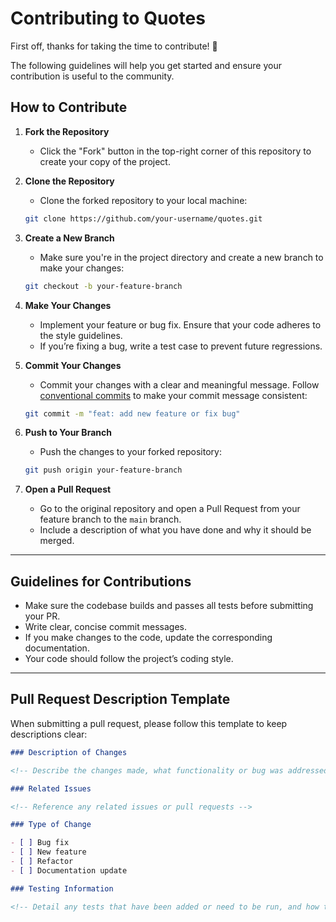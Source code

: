 # Contributing to Quotes

First off, thanks for taking the time to contribute! 🎉

The following guidelines will help you get started and ensure your contribution is useful to the community.

## How to Contribute

1. **Fork the Repository**

   - Click the "Fork" button in the top-right corner of this repository to create your copy of the project.

2. **Clone the Repository**

   - Clone the forked repository to your local machine:

   ```bash
   git clone https://github.com/your-username/quotes.git
   ```

3. **Create a New Branch**

   - Make sure you're in the project directory and create a new branch to make your changes:

   ```bash
   git checkout -b your-feature-branch
   ```

4. **Make Your Changes**

   - Implement your feature or bug fix. Ensure that your code adheres to the style guidelines.
   - If you’re fixing a bug, write a test case to prevent future regressions.

5. **Commit Your Changes**

   - Commit your changes with a clear and meaningful message. Follow [conventional commits](https://www.conventionalcommits.org/) to make your commit message consistent:

   ```bash
   git commit -m "feat: add new feature or fix bug"
   ```

6. **Push to Your Branch**

   - Push the changes to your forked repository:

   ```bash
   git push origin your-feature-branch
   ```

7. **Open a Pull Request**
   - Go to the original repository and open a Pull Request from your feature branch to the `main` branch.
   - Include a description of what you have done and why it should be merged.

---

## Guidelines for Contributions

- Make sure the codebase builds and passes all tests before submitting your PR.
- Write clear, concise commit messages.
- If you make changes to the code, update the corresponding documentation.
- Your code should follow the project’s coding style.

---

## Pull Request Description Template

When submitting a pull request, please follow this template to keep descriptions clear:

```markdown
### Description of Changes

<!-- Describe the changes made, what functionality or bug was addressed, and why -->

### Related Issues

<!-- Reference any related issues or pull requests -->

### Type of Change

- [ ] Bug fix
- [ ] New feature
- [ ] Refactor
- [ ] Documentation update

### Testing Information

<!-- Detail any tests that have been added or need to be run, and how to run them -->
```